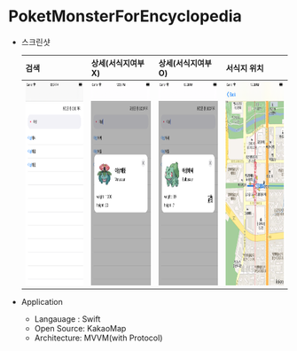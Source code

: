 # PoketMonsterForEncyclopedia

* 스크린샷

   |검색|상세(서식지여부X)|상세(서식지여부O)|서식지 위치|
   |---|---|---|---|
   |<img src="https://github.com/HwangWoonChun/PoketMonsterForEncyclopedia/blob/main/Image/search.png" width="207" height="368" />|<img src = "https://github.com/HwangWoonChun/PoketMonsterForEncyclopedia/blob/main/Image/pokemoninfo.png" width = 207 height = 368>|<img src = "https://github.com/HwangWoonChun/PoketMonsterForEncyclopedia/blob/main/Image/pokemoninfo2.png" width = 207 height = 368>|<img src = "https://github.com/HwangWoonChun/PoketMonsterForEncyclopedia/blob/main/Image/mark.png" width = 207 height = 368>|

* Application
    * Langauage : Swift
    * Open Source: KakaoMap 
    * Architecture: MVVM(with Protocol)

